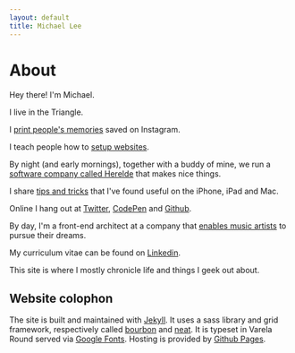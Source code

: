 ```yaml
---
layout: default
title: Michael Lee
---
```


# About

Hey there! I'm Michael.

I live in the Triangle. 

I [print people's memories](https://www.printsquares.com) saved on Instagram.

I teach people how to [setup websites](http://www.simplesetup.co).

By night (and early mornings), together with a buddy of mine, we run a [software company called Herelde](http://www.herelde.com) that makes nice things.

I share [tips and tricks](http://www.appmanuals.com) that I've found useful on the iPhone, iPad and Mac.

Online I hang out at [Twitter](https://www.twitter.com/hellomichaellee), [CodePen](http://codepen.io/michaellee) and [Github](https://github.com/michaellee).

By day, I'm a front-end architect at a company that [enables music artists](http://www.reverbnation.com) to pursue their dreams.

My curriculum vitae can be found on [Linkedin](https://www.linkedin.com/in/hellomichaellee).

This site is where I mostly chronicle life and things I geek out about.

## Website colophon
The site is built and maintained with [Jekyll](http://jekyllrb.com). It uses a sass library and grid framework, respectively called [bourbon](http://bourbon.io) and [neat](http://neat.bourbon.io/). It is typeset in Varela Round served via [Google Fonts](https://www.google.com/fonts/specimen/Varela+Round). Hosting is provided by [Github Pages](http://pages.github.com).